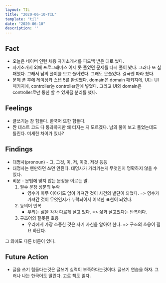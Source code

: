 ```yaml
---
layout: TIL
title: "2020-06-10-TIL"
template: "til"
date: "2020-06-10"
description: ''
---
```



## Fact

- 오늘은 네이버 인턴 채용 자기소개서를 피드백 받은 대로 썼다.
- 자기소개서 외에 프로그래머스 어제 못 풀었던 문제를 다시 풀어 봤다. 그러나 또 실패했다. 그래서 남의 풀이를 보고 풀어봤다. 그래도 못풀었다. 결국엔 따라 쳤다.
- 문제 푼 후에 레이싱카 스텝 5를 완성했다. domain은 domain 패키지에, UI는 UI 패키지에, controller는 controller안에 넣었다. 그리고 UI와 domain은 controller로만 통신 할 수 있게끔 분리를 했다.

## Feelings

- 글쓰기는 참 힘들다. 한국어 또한 힘들다.
- 짠 테스트 코드 다 통과하지만 왜 터지는 지 모르겠다. 남의 풀이 보고 풀었는데도 틀린다. 미세한 차이가 있나?

## Findings

- 대명사(pronoun) - 그, 그것, 이, 저, 이것, 저것 등등
- 대명사는 왠만하면 쓰면 안된다. 대명사가 가리키는게 무엇인지 명확하지 않을 수 있다.
- 비문 - 문법에 맞지 않는 문장을 이르는 말.
    1. 필수 문장 성분의 누락
        - 영수가 아무 이야기도 없이 가져간 것이 사건의 발단이 되었다. => 영수가 가져간 것이 무엇인지가 누락되어서 어색한 표현이 되었다.
    2. 동의어 반복
        - 우리는 삶을 각각 다르게 살고 있다. => 삶과 살고있다는 반복이다.
    3. 구조어의 잘못된 호응
        - 우리에게 가장 소중한 것은 자기 자신을 알아야 한다. => 구조의 호응이 필요 하단다.

그 외에도 다른 비문이 있다.

## Future Action

- 글을 쓰기 힘들다는것은 글쓰기 실력이 부족하다는것이다. 글쓰기 연습을 하자. 그러나 나는 한국어도 딸린다. 고로 책도 읽자.